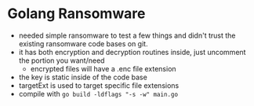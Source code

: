 # Golang Ransomware

- needed simple ransomware to test a few things and didn't trust the existing ransomware code bases on git.
- it has both encryption and decryption routines inside, just uncomment the portion you want/need
  - encrypted files will have a .enc file extension
- the key is static inside of the code base
- targetExt is used to target specific file extensions
- compile with `go build -ldflags "-s -w" main.go`
